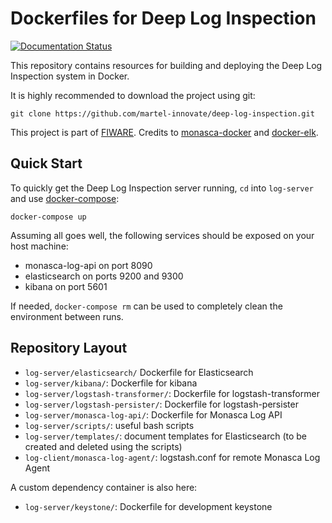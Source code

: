 Dockerfiles for Deep Log Inspection
===================================
[![Documentation Status](https://readthedocs.org/projects/deep-log-inspection/badge/?version=latest)](http://deep-log-inspection.readthedocs.io/en/latest/?badge=latest)

This repository contains resources for building and deploying the Deep Log Inspection system in Docker.

It is highly recommended to download the project using git:

    git clone https://github.com/martel-innovate/deep-log-inspection.git

This project is part of [FIWARE][1]. Credits to [monasca-docker][2] and [docker-elk][3].

Quick Start
-----------

To quickly get the Deep Log Inspection server running, `cd` into `log-server` and use [docker-compose][4]:

    docker-compose up

Assuming all goes well, the following services should be exposed on your host
machine:

 * monasca-log-api on port 8090
 * elasticsearch on ports 9200 and 9300
 * kibana on port 5601

If needed, `docker-compose rm` can be used to completely clean the environment between runs.

Repository Layout
-----------------

 * `log-server/elasticsearch/` Dockerfile for Elasticsearch
 * `log-server/kibana/`: Dockerfile for kibana
 * `log-server/logstash-transformer/`: Dockerfile for logstash-transformer
 * `log-server/logstash-persister/`: Dockerfile for logstash-persister
 * `log-server/monasca-log-api/`: Dockerfile for Monasca Log API
 * `log-server/scripts/`: useful bash scripts
 * `log-server/templates/`: document templates for Elasticsearch (to be created and deleted using the scripts)
 * `log-client/monasca-log-agent/`: logstash.conf for remote Monasca Log Agent


A custom dependency container is also here:

 * `log-server/keystone/`: Dockerfile for development keystone

[1]: https://www.fiware.org/
[2]: https://github.com/monasca/monasca-docker
[3]: https://github.com/deviantony/docker-elk
[4]: https://docs.docker.com/compose/
[5]:http://deep-log-inspection.readthedocs.io/
